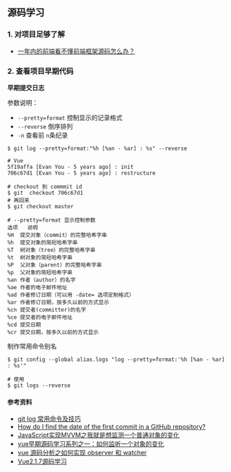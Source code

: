 ## 源码学习

### 1\. 对项目足够了解

-   [一年内的前端看不懂前端框架源码怎么办？](https://www.zhihu.com/question/350289336)

### 2\. 查看项目早期代码

**早期提交日志**

参数说明：

-   `--pretty=format` 控制显示的记录格式
-   `--reverse` 倒序排列
-   `-n` 查看前 `n`条纪录

```shell
$ git log --pretty=format:"%h [%an - %ar] : %s" --reverse

# Vue
5f19affa [Evan You - 5 years ago] : init
706c67d1 [Evan You - 5 years ago] : restructure

# checkout 到 commmit id
$ git  checkout 706c67d1
# 再回来
$ git checkout master

# --pretty=format 显示控制参数
选项	 说明
%H	提交对象（commit）的完整哈希字串
%h	提交对象的简短哈希字串
%T	树对象（tree）的完整哈希字串
%t	树对象的简短哈希字串
%P	父对象（parent）的完整哈希字串
%p	父对象的简短哈希字串
%an	作者（author）的名字
%ae	作者的电子邮件地址
%ad	作者修订日期（可以用 -date= 选项定制格式）
%ar	作者修订日期，按多久以前的方式显示
%cn	提交者(committer)的名字
%ce	提交者的电子邮件地址
%cd	提交日期
%cr	提交日期，按多久以前的方式显示
```

制作常用命令别名

```shell
$ git config --global alias.logs "log --pretty=format:'%h [%an - %ar] : %s'"

# 使用
$ git logs --reverse
```

#### 参考资料

-   [git log 常用命令及技巧](https://blog.csdn.net/sky1203850702/article/details/41007895)
-   [How do I find the date of the first commit in a GitHub repository?](https://webapps.stackexchange.com/questions/43742/how-do-i-find-the-date-of-the-first-commit-in-a-github-repository/59893)
-   [JavaScript实现MVVM之我就是想监测一个普通对象的变化](http://hcysun.me/2016/04/28/JavaScript%E5%AE%9E%E7%8E%B0MVVM%E4%B9%8B%E6%88%91%E5%B0%B1%E6%98%AF%E6%83%B3%E7%9B%91%E6%B5%8B%E4%B8%80%E4%B8%AA%E6%99%AE%E9%80%9A%E5%AF%B9%E8%B1%A1%E7%9A%84%E5%8F%98%E5%8C%96/)
-   [vue早期源码学习系列之一：如何监听一个对象的变化](https://github.com/youngwind/blog/issues/84)
-   [vue 源码分析之如何实现 observer 和 watcher](https://segmentfault.com/a/1190000004384515)
-   [Vue2.1.7源码学习](http://hcysun.me/2017/03/03/Vue%E6%BA%90%E7%A0%81%E5%AD%A6%E4%B9%A0/)